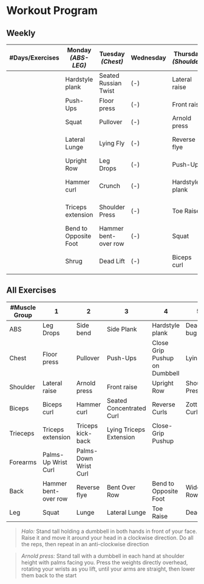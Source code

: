 # Workout Program

## Weekly

| #Days/Exercises | Monday  *(ABS-LEG)*   | Tuesday  *(Chest)*   | Wednesday | Thursday *(Shoulder)* | Friday *(Back)*          | Saturday | Sunday  *(ARMs)*          |
| --------------- | --------------------- | -------------------- | --------- | --------------------- | ------------------------ | -------- | ------------------------- |
|                 | Hardstyle plank       | Seated Russian Twist | (-)       | Lateral raise         | Reverse flye             | (-)      | Seated Concentrated Curl  |
|                 | Push-Ups              | Floor press          | (-)       | Front raise           | Bent Over Row            | (-)      | Biceps curl               |
|                 | Squat                 | Pullover             | (-)       | Arnold press          | Dead bug                 | (-)      | Hammer curl               |
|                 | Lateral Lunge         | Lying Fly            | (-)       | Reverse flye          | Bend to Opposite Foot    | (-)      | Triceps extension         |
|                 | Upright Row           | Leg Drops            | (-)       | Push-Ups              | Triceps extension        | (-)      | Triceps kick-back         |
|                 | Hammer curl           | Crunch               | (-)       | Hardstyle plank       | Palms-Up-Dows Wrist Curl | (-)      | Close-Grip Pushup         |
|                 | Triceps extension     | Shoulder Press       | (-)       | Toe Raise             | Pullover  *(Not-Seated)* | (-)      | Palms(Up-Down) Wrist Curl |
|                 | Bend to Opposite Foot | Hammer bent-over row | (-)       | Squat                 | Dead Lift                | (-)      | Reverse Curls             |
|                 | Shrug                 | Dead Lift            | (-)       | Biceps curl           | Seated Concentrated Curl | (-)      | Side bend                 |


## All Exercises

| #Muscle Group | 1                    | 2                     | 3                        | 4                             | 5              | 6      |
| ------------- | -------------------- | --------------------- | ------------------------ | ----------------------------- | -------------- | ------ |
| ABS           | Leg Drops            | Side bend             | Side Plank               | Hardstyle plank               | Dead bug       | Crunch |
| Chest         | Floor press          | Pullover              | Push-Ups                 | Close Grip Pushup on Dumbbell | Lying Fly      |        |
| Shoulder      | Lateral raise        | Arnold press          | Front raise              | Upright Row                   | Shoulder Press | Shrug  |
| Biceps        | Biceps curl          | Hammer curl           | Seated Concentrated Curl | Reverse Curls                 | Zottman Curl   |        |
| Trieceps      | Triceps extension    | Triceps kick-back     | Lying Triceps Extension  | Close-Grip Pushup             |                |        |
| Forearms      | Palms-Up Wrist Curl  | Palms-Down Wrist Curl |                          |                               |                |        |
| Back          | Hammer bent-over row | Reverse flye          | Bent Over Row            | Bend to Opposite Foot         | Wide Row       |        |
| Leg           | Squat                | Lunge                 | Lateral Lunge            | Toe Raise                     | Dead Lift      |        |


> *Halo:* Stand tall holding a dumbbell in both hands in front of your face. Raise it and move it around your head in a clockwise direction. Do all the reps, then repeat in an anti-clockwise direction

> *Arnold press:* Stand tall with a dumbbell in each hand at shoulder height with palms facing you. Press the weights directly overhead, rotating your wrists as you lift, until your arms are straight, then lower them back to the start
